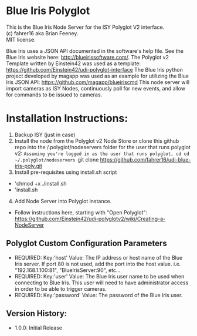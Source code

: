 # Blue Iris Polyglot
This is the Blue Iris Node Server for the ISY Polyglot V2 interface.  
(c) fahrer16 aka Brian Feeney.  
MIT license. 

Blue Iris uses a JSON API documented in the software's help file.  See the Blue Iris website here: http://blueirissoftware.com/.
The Polyglot v2 Template written by Einstein42 was used as a template: https://github.com/Einstein42/udi-polyglot-interface
The Blue Iris python project developed by magapp was used as an example for utilizing the Blue Iris JSON API: https://github.com/magapp/blueiriscmd
This node server will import cameras as ISY Nodes, continuously poll for new events, and allow for commands to be issued to cameras.


# Installation Instructions:
1. Backup ISY (just in case)
2. Install the node from the Polyglot v2 Node Store or clone this github repo into the /.polyglot/nodeservers folder for the user that runs polyglot v2:
`Assuming you're logged in as the user that runs polyglot, cd cd ~/.polyglot/nodeservers
`git clone https://github.com/fahrer16/udi-blue-iris-poly.git
3. Install pre-requisites using install.sh script
  * 'chmod +x ./install.sh
  * 'install.sh
4. Add Node Server into Polyglot instance.
  * Follow instructions here, starting with "Open Polyglot": https://github.com/Einstein42/udi-polyglotv2/wiki/Creating-a-NodeServer   

## Polyglot Custom Configuration Parameters
* REQUIRED: Key:'host' Value: The IP address or host name of the Blue Iris server.  If port 80 is not used, add the port into the host value. i.e. "192.168.1.100:81", "BlueIrisServer:90", etc...
* REQUIRED: Key:'user' Value: The Blue Iris user name to be used when connecting to Blue Iris.  This user will need to have administrator access in order to be able to trigger cameras.
* REQUIRED: Key:'password' Value: The password of the Blue Iris user.
 
## Version History:
* 1.0.0: Initial Release
